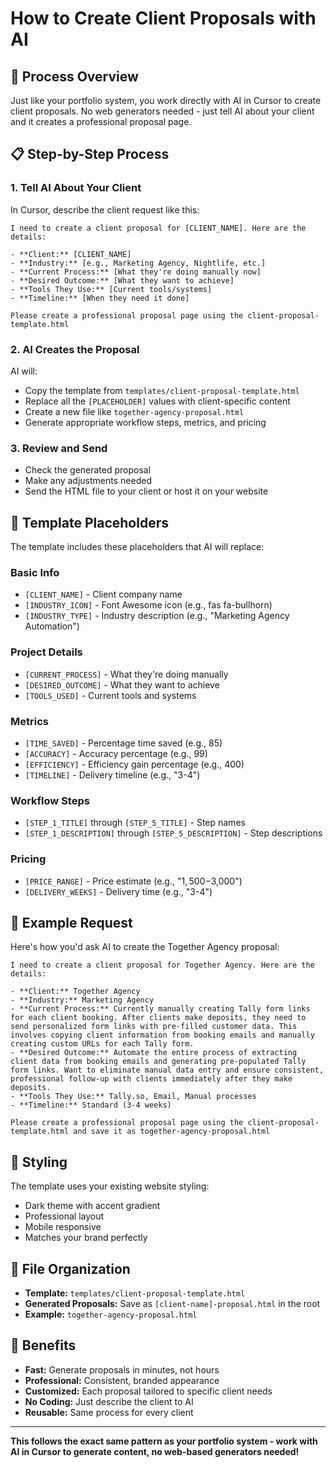 # How to Create Client Proposals with AI

## 🎯 Process Overview

Just like your portfolio system, you work directly with AI in Cursor to create client proposals. No web generators needed - just tell AI about your client and it creates a professional proposal page.

## 📋 Step-by-Step Process

### 1. **Tell AI About Your Client**
In Cursor, describe the client request like this:

```
I need to create a client proposal for [CLIENT_NAME]. Here are the details:

- **Client:** [CLIENT_NAME]
- **Industry:** [e.g., Marketing Agency, Nightlife, etc.]
- **Current Process:** [What they're doing manually now]
- **Desired Outcome:** [What they want to achieve]
- **Tools They Use:** [Current tools/systems]
- **Timeline:** [When they need it done]

Please create a professional proposal page using the client-proposal-template.html
```

### 2. **AI Creates the Proposal**
AI will:
- Copy the template from `templates/client-proposal-template.html`
- Replace all the `[PLACEHOLDER]` values with client-specific content
- Create a new file like `together-agency-proposal.html`
- Generate appropriate workflow steps, metrics, and pricing

### 3. **Review and Send**
- Check the generated proposal
- Make any adjustments needed
- Send the HTML file to your client or host it on your website

## 🔧 Template Placeholders

The template includes these placeholders that AI will replace:

### **Basic Info**
- `[CLIENT_NAME]` - Client company name
- `[INDUSTRY_ICON]` - Font Awesome icon (e.g., fas fa-bullhorn)
- `[INDUSTRY_TYPE]` - Industry description (e.g., "Marketing Agency Automation")

### **Project Details**
- `[CURRENT_PROCESS]` - What they're doing manually
- `[DESIRED_OUTCOME]` - What they want to achieve
- `[TOOLS_USED]` - Current tools and systems

### **Metrics**
- `[TIME_SAVED]` - Percentage time saved (e.g., 85)
- `[ACCURACY]` - Accuracy percentage (e.g., 99)
- `[EFFICIENCY]` - Efficiency gain percentage (e.g., 400)
- `[TIMELINE]` - Delivery timeline (e.g., "3-4")

### **Workflow Steps**
- `[STEP_1_TITLE]` through `[STEP_5_TITLE]` - Step names
- `[STEP_1_DESCRIPTION]` through `[STEP_5_DESCRIPTION]` - Step descriptions

### **Pricing**
- `[PRICE_RANGE]` - Price estimate (e.g., "$1,500-$3,000")
- `[DELIVERY_WEEKS]` - Delivery time (e.g., "3-4")

## 📝 Example Request

Here's how you'd ask AI to create the Together Agency proposal:

```
I need to create a client proposal for Together Agency. Here are the details:

- **Client:** Together Agency
- **Industry:** Marketing Agency
- **Current Process:** Currently manually creating Tally form links for each client booking. After clients make deposits, they need to send personalized form links with pre-filled customer data. This involves copying client information from booking emails and manually creating custom URLs for each Tally form.
- **Desired Outcome:** Automate the entire process of extracting client data from booking emails and generating pre-populated Tally form links. Want to eliminate manual data entry and ensure consistent, professional follow-up with clients immediately after they make deposits.
- **Tools They Use:** Tally.so, Email, Manual processes
- **Timeline:** Standard (3-4 weeks)

Please create a professional proposal page using the client-proposal-template.html and save it as together-agency-proposal.html
```

## 🎨 Styling

The template uses your existing website styling:
- Dark theme with accent gradient
- Professional layout
- Mobile responsive
- Matches your brand perfectly

## 📁 File Organization

- **Template:** `templates/client-proposal-template.html`
- **Generated Proposals:** Save as `[client-name]-proposal.html` in the root
- **Example:** `together-agency-proposal.html`

## 🚀 Benefits

- **Fast:** Generate proposals in minutes, not hours
- **Professional:** Consistent, branded appearance
- **Customized:** Each proposal tailored to specific client needs
- **No Coding:** Just describe the client to AI
- **Reusable:** Same process for every client

---

**This follows the exact same pattern as your portfolio system - work with AI in Cursor to generate content, no web-based generators needed!** 